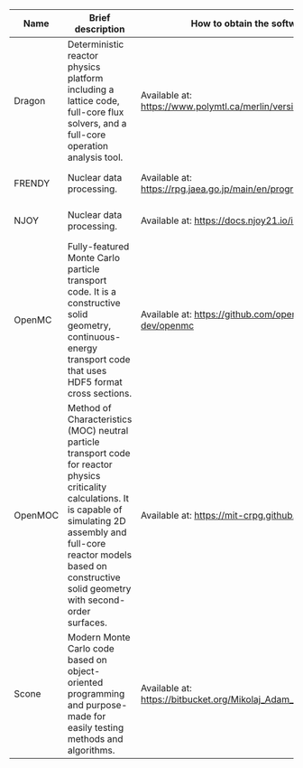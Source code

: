 | Name    | Brief description                                                                                                                                                                                                                                    | How to obtain the software                                             | License      |   |
|---------|------------------------------------------------------------------------------------------------------------------------------------------------------------------------------------------------------------------------------------------------------|------------------------------------------------------------------------|--------------|---|
| Dragon  | Deterministic reactor physics platform including a lattice code, full-core flux solvers, and a full-core operation analysis tool.                                                                                                                    | Available at: https://www.polymtl.ca/merlin/version5.htm               | GNU LGPL     |   |
| FRENDY  | Nuclear data processing.                                                                                                                                                                                                                             | Available at:   https://rpg.jaea.go.jp/main/en/program_frendy/         | 2-clause BSD |   |
| NJOY    | Nuclear data processing.                                                                                                                                                                                                                             | Available at: https://docs.njoy21.io/install.html                      | 3-clause BSD |   |
| OpenMC  | Fully-featured Monte Carlo particle transport code. It is a constructive solid geometry, continuous-energy transport code that uses HDF5 format cross sections.                                                                                      | Available at: https://github.com/openmc-dev/openmc                     | MIT          |   |
| OpenMOC | Method of Characteristics (MOC) neutral particle transport code for reactor physics criticality calculations. It is capable of simulating 2D assembly and full-core reactor models based on constructive solid geometry with second-order surfaces.  | Available at:  https://mit-crpg.github.io/OpenMOC/                     | MIT          |   |
| Scone   | Modern Monte Carlo code based on object-oriented programming and purpose-made for easily testing methods and algorithms.                                                                                                                             | Available at:   https://bitbucket.org/Mikolaj_Adam_Kowalski/scone      |  MIT         |   |